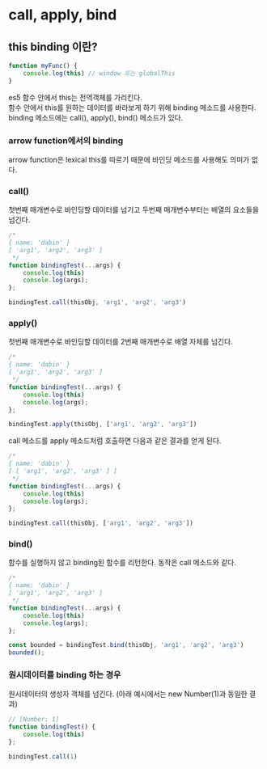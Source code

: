 # call, apply, bind

## this binding 이란?

```js
function myFunc() {
    console.log(this) // window 또는 globalThis
}
```
es5 함수 안에서 this는 전역객체를 가리킨다.<br/>
함수 안에서 this를 원하는 데이터를 바라보게 하기 위해 binding 메소드를 사용한다.<br/>
binding 메소드에는 call(), apply(), bind() 메소드가 있다.

### arrow function에서의 binding
arrow function은 lexical this를 따르기 때문에 바인딩 메소드를 사용해도 의미가 없다.

### call()
첫번째 매개변수로 바인딩할 데이터를 넘기고 두번째 매개변수부터는 배열의 요소들을 넘긴다.
```js
/*
{ name: 'dabin' }
[ 'arg1', 'arg2', 'arg3' ]
 */
function bindingTest(...args) {
    console.log(this)
    console.log(args);
};

bindingTest.call(thisObj, 'arg1', 'arg2', 'arg3')
```

### apply()
첫번째 매개변수로 바인딩할 데이터를 2번째 매개변수로 배열 자체를 넘긴다.
```js
/*
{ name: 'dabin' }
[ 'arg1', 'arg2', 'arg3' ]
 */
function bindingTest(...args) {
    console.log(this)
    console.log(args);
};

bindingTest.apply(thisObj, ['arg1', 'arg2', 'arg3'])
```

call 메소드를 apply 메소드처럼 호출하면 다음과 같은 결과를 얻게 된다.
```js
/*
{ name: 'dabin' }
[ [ 'arg1', 'arg2', 'arg3' ] ]
 */
function bindingTest(...args) {
    console.log(this)
    console.log(args);
};

bindingTest.call(thisObj, ['arg1', 'arg2', 'arg3'])
```
### bind()
함수를 실행하지 않고 binding된 함수를 리턴한다. 동작은 call 메소드와 같다.
```js
/*
{ name: 'dabin' }
[ 'arg1', 'arg2', 'arg3' ]
 */
function bindingTest(...args) {
    console.log(this)
    console.log(args);
};

const bounded = bindingTest.bind(thisObj, 'arg1', 'arg2', 'arg3')
bounded();
```

### 원시데이터를 binding 하는 경우
원시데이터의 생성자 객체를 넘긴다. (아래 예시에서는 new Number(1)과 동일한 결과)

```js
// [Number: 1]
function bindingTest() {
    console.log(this)
};

bindingTest.call(1)
```